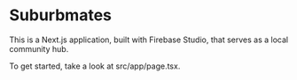 # Suburbmates

This is a Next.js application, built with Firebase Studio, that serves as a local community hub.

To get started, take a look at src/app/page.tsx.
